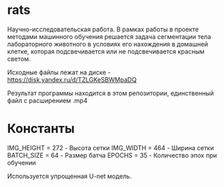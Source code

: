 # rats
Научно-исследовательская работа. В рамках работы в проекте методами машинного обучения  решается задача сегментации тела лабораторного  животного
в условиях его нахождения  в домашней клетке, которая подсвечивается или не  подсвечивается красным светом.

Исходные файлы лежат на диске - https://disk.yandex.ru/d/TZLGKeSBWMpaDQ

Результат программы находится в этом репозитории, единственный файл с расширением .mp4

# Константы
IMG_HEIGHT = 272 - Высота сетки
IMG_WIDTH = 464  - Ширина сетки
BATCH_SIZE = 64  - Размер батча
EPOCHS = 35      - Количество эпох при обучении

Используется упрощенная U-net модель. 

